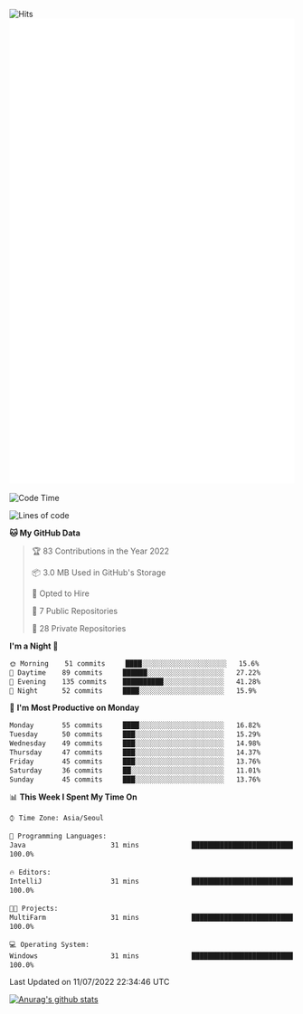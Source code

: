 ![Hits](https://hits.seeyoufarm.com/api/count/incr/badge.svg?url=https%3A%2F%2Fgithub.com%2Fkokose1234&count_bg=%2379C83D&title_bg=%23555555&icon=apple.svg&icon_color=%23E7E7E7&title=hits&edge_flat=false)
<br/>
![Metrics](https://github.com/kokose1234/kokose1234/blob/main/github-metrics.svg)

<!--START_SECTION:waka-->
![Code Time](http://img.shields.io/badge/Code%20Time-652%20hrs%2013%20mins-blue)

![Lines of code](https://img.shields.io/badge/From%20Hello%20World%20I%27ve%20Written-940%20Thousand%20lines%20of%20code-blue)

**🐱 My GitHub Data** 

> 🏆 83 Contributions in the Year 2022
 > 
> 📦 3.0 MB Used in GitHub's Storage 
 > 
> 💼 Opted to Hire
 > 
> 📜 7 Public Repositories 
 > 
> 🔑 28 Private Repositories  
 > 
**I'm a Night 🦉** 

```text
🌞 Morning    51 commits     ████░░░░░░░░░░░░░░░░░░░░░   15.6% 
🌆 Daytime    89 commits     ██████░░░░░░░░░░░░░░░░░░░   27.22% 
🌃 Evening    135 commits    ██████████░░░░░░░░░░░░░░░   41.28% 
🌙 Night      52 commits     ████░░░░░░░░░░░░░░░░░░░░░   15.9%

```
📅 **I'm Most Productive on Monday** 

```text
Monday       55 commits     ████░░░░░░░░░░░░░░░░░░░░░   16.82% 
Tuesday      50 commits     ███░░░░░░░░░░░░░░░░░░░░░░   15.29% 
Wednesday    49 commits     ███░░░░░░░░░░░░░░░░░░░░░░   14.98% 
Thursday     47 commits     ███░░░░░░░░░░░░░░░░░░░░░░   14.37% 
Friday       45 commits     ███░░░░░░░░░░░░░░░░░░░░░░   13.76% 
Saturday     36 commits     ██░░░░░░░░░░░░░░░░░░░░░░░   11.01% 
Sunday       45 commits     ███░░░░░░░░░░░░░░░░░░░░░░   13.76%

```


📊 **This Week I Spent My Time On** 

```text
⌚︎ Time Zone: Asia/Seoul

💬 Programming Languages: 
Java                     31 mins             █████████████████████████   100.0%

🔥 Editors: 
IntelliJ                 31 mins             █████████████████████████   100.0%

🐱‍💻 Projects: 
MultiFarm                31 mins             █████████████████████████   100.0%

💻 Operating System: 
Windows                  31 mins             █████████████████████████   100.0%

```


 Last Updated on 11/07/2022 22:34:46 UTC
<!--END_SECTION:waka-->

[![Anurag's github stats](https://github-readme-stats.vercel.app/api?username=kokose1234&theme=dracula)](https://github.com/anuraghazra/github-readme-stats)



	
